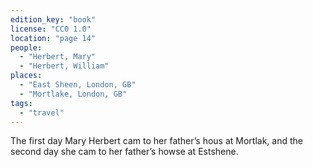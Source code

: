 ```yaml
---
edition_key: "book"
license: "CC0 1.0"
location: "page 14"
people:
  - "Herbert, Mary"
  - "Herbert, William"
places:
  - "East Sheen, London, GB"
  - "Mortlake, London, GB"
tags:
  - "travel"
---
```

The first day Mary Herbert cam to her
father’s hous at Mortlak, and the second day she cam to her
father’s howse at Estshene.
